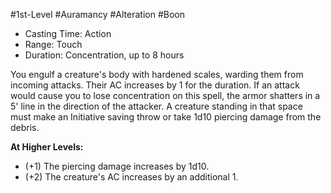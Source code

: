 #1st-Level #Auramancy #Alteration #Boon
 
- Casting Time: Action
- Range: Touch
- Duration: Concentration, up to 8 hours  

You engulf a creature's body with hardened scales, warding them from incoming attacks. Their AC increases by 1 for the duration. If an attack would cause you to lose concentration on this spell, the armor shatters in a 5' line in the direction of the attacker. A creature standing in that space must make an Initiative saving throw or take 1d10 piercing damage from the debris.
 
**At Higher Levels:** 
* (+1) The piercing damage increases by 1d10.
* (+2) The creature's AC increases by an additional 1.